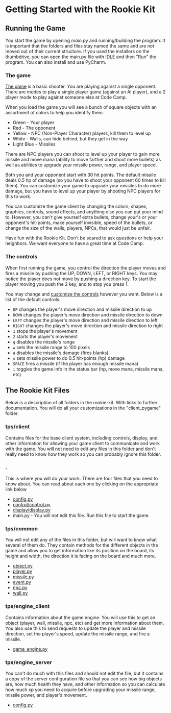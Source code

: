# Getting Started with the Rookie Kit


## Running the Game

You start the game by opening *main.py* and running/building the program. It is important that the folders and files stay named the same and are not moved out of their current structure. If you used the installers on the thumbdrive, you can open the main.py file with IDLE and then "Run" the program. You can also install and use PyCharm.



### The game

[The game](the_game.md) is a basic shooter. You are playing against a single opponent. There are modes to play a single player game (against an AI player), and a 2 player mode to play against someone else at Code Camp.

When you load the game you will see a bunch of square objects with an assortment of colors to help you identify them.

*	Green - Your player
*	Red - The opponent
*	Yellow - NPC (Non-Player Character) players, kill them to level up
*	White - Walls, can hide behind, but they get in the way
*	Light Blue - Missiles

There are NPC players you can shoot to level up your player to gain more missile and move mana (ability to move farther and shoot more bullets) as well as abilities to upgrade your missile power, range, and player speed.

Both you and your opponent start with 30 hit points. The default missile deals 0.5 hp of damage (so you have to shoot your opponent 60 times to kill them). You can customize your game to upgrade your missiles to do more damage, but you have to level up your player by shooting NPC players for this to work.

You can customize the game client by changing the colors, shapes, graphics, controls, sound effects, and anything else you can put your mind to. However, you can't give yourself extra bullets, change your's or your opponent's hit-points, make yourself invisible, speed of the bullets, or change the size of the walls, players, NPCs, that would just be unfair.

Have fun with the Rookie Kit. Don't be scared to ask questions or help your neighbors. We want everyone to have a great time at Code Camp.



### The controls

When first running the game, you control the direction the player moves and fires a missile by pushing the UP, DOWN, LEFT, or RIGHT keys. You may notice the player does not move by pushing a direction key. To start the player moving you push the 2 key, and to stop you press 1.

You may change and [customize the controls](client_pygame/control.md) however you want. Below is a list of the default controls.

*	`UP` changes the player's move direction and missile direction to up
*	`DOWN` changes the player's move direction and missile direction to down
*	`LEFT` changes the player's move direction and missile direction to left
*	`RIGHT` changes the player's move direction and missile direction to right
*	`1` stops the player's movement
*	`2` starts the player's movement
*	`q` disables the missile's range
*	`w` sets the missile range to 100 pixels
*	`a` disables the missile's damage (fires blanks)
*	`s` sets missile power to do 0.5 hit-points (hp) damage
*	`SPACE` fires a missile (if the player has enough missile mana)
*	`i` toggles the game info in the status bar (hp, move mana, missile mana, etc)


## The Rookie Kit Files


Below is a description of all folders in the rookie-kit. With links to further documentation. You will do all your customizations in the "client_pygame" folder.


### tps/client

Contains files for the base client system, including controls, display, and other information for allowing your game client to communicate and work with the game. You will not need to edit any files in this folder and don't really need to know how they work so you can probably ignore this folder.

### .

This is where you will do your work. There are four files that you need to know about. You can read about each one by clicking on the appropriate link below

*	[config.py](client_pygame/config.md)
*	[control/control.py](client_pygame/control.md)
*	[display/display.py](client_pygame/display.md)
*	main.py - You will not edit this file. Run this file to start the game.


### tps/common

You will not edit any of the files in this folder, but will want to know what several of them do. They contain methods for the different objects in the game and allow you to get information like its position on the board, its height and width, the direction it is facing on the board and much more.

*	[object.py](common/object.md)
*	[player.py](common/player.md)
*	[missile.py](common/missile.md)
*	[event.py](common/event.md)
*	[npc.py](common/npc.md)
*	[wall.py](common/wall.md)


### tps/engine_client

Contains information about the game engine. You will use this to get an object (player, wall, missile, npc, etc) and get more information about them. You also use this to send requests to update the player and missile direction, set the player's speed, update the missile range, and fire a missile.

*	[game_engine.py](engine_client/game_engine.md)

### tps/engine_server

You can't do much with this files and should not edit the file, but it contains a copy of the server configuration file so that you can see how big objects are, how much health they have, and other information so you can calculate how much xp you need to acquire before upgrading your missile range, missile power, and player's movement.

*	[config.py](engine_server/config.md)
